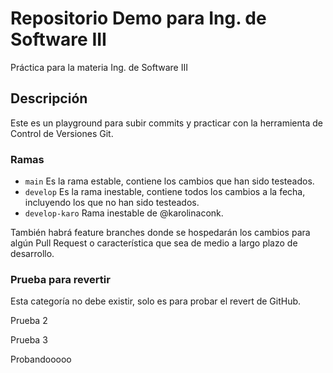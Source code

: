 # Repositorio Demo para Ing. de Software III
Práctica para la materia Ing. de Software III

## Descripción
Este es un playground para subir commits y practicar con la herramienta de Control de Versiones Git.

### Ramas
- `main` Es la rama estable, contiene los cambios que han sido testeados.
- `develop` Es la rama inestable, contiene todos los cambios a la fecha, incluyendo los que no han sido testeados.
- `develop-karo` Rama inestable de @karolinaconk.

También habrá feature branches donde se hospedarán los cambios para algún Pull Request o característica que sea de medio a largo plazo de desarrollo.

### Prueba para revertir
Esta categoría no debe existir, solo es para probar el revert de GitHub.

Prueba 2

Prueba 3

Probandooooo
